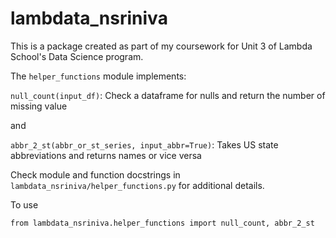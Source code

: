 # lambdata_nsriniva
This is a package created as part of my coursework for Unit 3 of Lambda School's Data Science program.

The `helper_functions` module implements:

`null_count(input_df)`: Check a dataframe for nulls and return the number of missing value

and

`abbr_2_st(abbr_or_st_series, input_abbr=True)`: Takes US state abbreviations and returns names or vice versa

Check module and function docstrings in `lambdata_nsriniva/helper_functions.py` for additional details.

To use 

`from lambdata_nsriniva.helper_functions import null_count, abbr_2_st`
